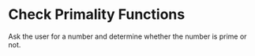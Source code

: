 # Check Primality Functions  
Ask the user for a number and determine whether the number is prime or not.
